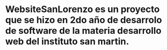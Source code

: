 # WebsiteSanLorenzo es un proyecto que se hizo en 2do año de desarrolo de software de la materia desarrollo web del instituto san martin. 
